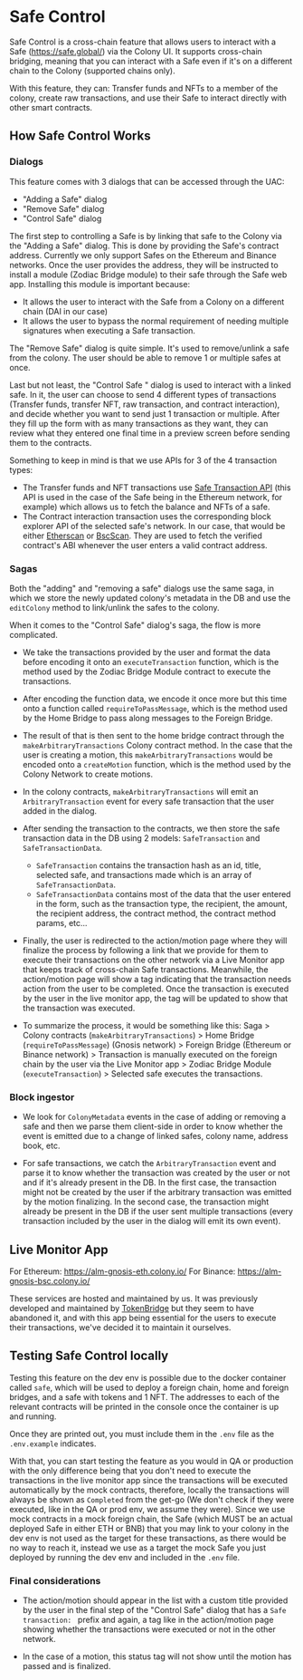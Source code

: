 # Safe Control

Safe Control is a cross-chain feature that allows users to interact with a Safe (https://safe.global/) via the Colony UI. It supports cross-chain bridging, meaning that you can interact with a Safe even if it's on a different chain to the Colony (supported chains only).

With this feature, they can: Transfer funds and NFTs to a member of the colony, create raw transactions, and use their Safe to interact directly with other smart contracts.

## How Safe Control Works

### Dialogs

This feature comes with 3 dialogs that can be accessed through the UAC:

- "Adding a Safe" dialog
- "Remove Safe" dialog
- "Control Safe" dialog

The first step to controlling a Safe is by linking that safe to the Colony via the "Adding a Safe" dialog. This is done by providing the Safe's contract address. Currently we only support Safes on the Ethereum and Binance networks. Once the user provides the address, they will be instructed to install a module (Zodiac Bridge module) to their safe through the Safe web app. Installing this module is important because: 
- It allows the user to interact with the Safe from a Colony on a different chain (DAI in our case)
- It allows the user to bypass the normal requirement of needing multiple signatures when executing a Safe transaction.

The "Remove Safe" dialog is quite simple. It's used to remove/unlink a safe from the colony. The user should be able to remove 1 or multiple safes at once.

Last but not least, the "Control Safe " dialog is used to interact with a linked safe. In it, the user can choose to send 4 different types of transactions (Transfer funds, transfer NFT, raw transaction, and contract interaction), and decide whether you want to send just 1 transaction or multiple. After they fill up the form with as many transactions as they want, they can review what they entered one final time in a preview screen before sending them to the contracts.

Something to keep in mind is that we use APIs for 3 of the 4 transaction types:
- The Transfer funds and NFT transactions use [Safe Transaction API](https://safe-transaction-mainnet.safe.global/) (this API is used in the case of the Safe being in the Ethereum network, for example) which allows us to fetch the balance and NFTs of a safe.
- The Contract interaction transaction uses the corresponding block explorer API of the selected safe's network. In our case, that would be either [Etherscan](https://etherscan.io/) or [BscScan](https://bscscan.com/). They are used to fetch the verified contract's ABI whenever the user enters a valid contract address.

### Sagas

Both the "adding" and "removing a safe" dialogs use the same saga, in which we store the newly updated colony's metadata in the DB and use the `editColony` method to link/unlink the safes to the colony.

When it comes to the "Control Safe" dialog's saga, the flow is more complicated.

- We take the transactions provided by the user and format the data before encoding it onto an `executeTransaction` function, which is the method used by the Zodiac Bridge Module contract to execute the transactions.

- After encoding the function data, we encode it once more but this time onto a function called `requireToPassMessage`, which is the method used by the Home Bridge to pass along messages to the Foreign Bridge.

- The result of that is then sent to the home bridge contract through the `makeArbitraryTransactions` Colony contract method. In the case that the user is creating a motion, this `makeArbitraryTransactions` would be encoded onto a `createMotion` function, which is the method used by the Colony Network to create motions.

- In the colony contracts, `makeArbitraryTransactions` will emit an `ArbitraryTransaction` event for every safe transaction that the user added in the dialog.

- After sending the transaction to the contracts, we then store the safe transaction data in the DB using 2 models: `SafeTransaction` and `SafeTransactionData`.
  - `SafeTransaction` contains the transaction hash as an id, title, selected safe, and transactions made which is an array of `SafeTransactionData`.
  - `SafeTransactionData` contains most of the data that the user entered in the form, such as the transaction type, the recipient, the amount, the recipient address, the contract method, the contract method params, etc...

- Finally, the user is redirected to the action/motion page where they will finalize the process by following a link that we provide for them to execute their transactions on the other network via a Live Monitor app that keeps track of cross-chain Safe transactions. Meanwhile, the action/motion page will show a tag indicating that the transaction needs action from the user to be completed. Once the transaction is executed by the user in the live monitor app, the tag will be updated to show that the transaction was executed.

- To summarize the process, it would be something like this: Saga > Colony contracts (`makeArbitraryTransactions`) > Home Bridge (`requireToPassMessage`) (Gnosis network) > Foreign Bridge (Ethereum or Binance network) > Transaction is manually executed on the foreign chain by the user via the Live Monitor app > Zodiac Bridge Module (`executeTransaction`) > Selected safe executes the transactions.

### Block ingestor

- We look for `ColonyMetadata` events in the case of adding or removing a safe and then we parse them client-side in order to know whether the event is emitted due to a change of linked safes, colony name, address book, etc.

- For safe transactions, we catch the `ArbitraryTransaction` event and parse it to know whether the transaction was created by the user or not and if it's already present in the DB. In the first case, the transaction might not be created by the user if the arbitrary transaction was emitted by the motion finalizing. In the second case, the transaction might already be present in the DB if the user sent multiple transactions (every transaction included by the user in the dialog will emit its own event).

## Live Monitor App

For Ethereum: https://alm-gnosis-eth.colony.io/
For Binance: https://alm-gnosis-bsc.colony.io/

These services are hosted and maintained by us. It was previously developed and maintained by [TokenBridge](https://docs.tokenbridge.net/) but they seem to have abandoned it, and with this app being essential for the users to execute their transactions, we've decided it to maintain it ourselves.

## Testing Safe Control locally

Testing this feature on the dev env is possible due to the docker container called `safe`, which will be used to deploy a foreign chain, home and foreign bridges, and a safe with tokens and 1 NFT. The addresses to each of the relevant contracts will be printed in the console once the container is up and running.

Once they are printed out, you must include them in the `.env` file as the `.env.example` indicates.

With that, you can start testing the feature as you would in QA or production with the only difference being that you don't need to execute the transactions in the live monitor app since the transactions will be executed automatically by the mock contracts, therefore, locally the transactions will always be shown as `Completed` from the get-go (We don't check if they were executed, like in the QA or prod env, we assume they were). Since we use mock contracts in a mock foreign chain, the Safe (which MUST be an actual deployed Safe in either ETH or BNB) that you may link to your colony in the dev env is not used as the target for these transactions, as there would be no way to reach it, instead we use as a target the mock Safe you just deployed by running the dev env and included in the `.env` file.

### Final considerations

- The action/motion should appear in the list with a custom title provided by the user in the final step of the "Control Safe" dialog that has a `Safe transaction: ` prefix and again, a tag like in the action/motion page showing whether the transactions were executed or not in the other network.

- In the case of a motion, this status tag will not show until the motion has passed and is finalized.
